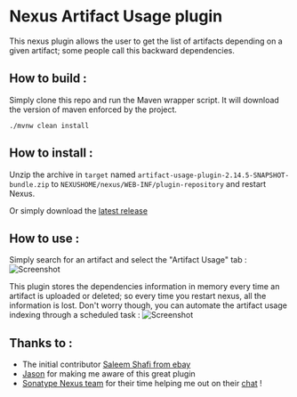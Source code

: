 # Nexus Artifact Usage plugin
This nexus plugin allows the user to get the list of artifacts depending on a given artifact; some people call this backward dependencies.

## How to build :
Simply clone this repo and run the Maven wrapper script. It will download the version of maven enforced by the project.

`./mvnw clean install`

## How to install :
Unzip the archive in `target` named `artifact-usage-plugin-2.14.5-SNAPSHOT-bundle.zip` to `NEXUSHOME/nexus/WEB-INF/plugin-repository` and restart Nexus.

Or simply download the [latest release](https://github.com/saleemshafi/nexus-artifact-usage-plugin/releases)

## How to use :
Simply search for an artifact and select the "Artifact Usage" tab : 
![Screenshot](https://raw.github.com/anthonydahanne/nexus-artifact-usage-plugin/master/screenshots/artifact-usage.png "Artifact Usage")

This plugin stores the dependencies information in memory every time an artifact is uploaded or deleted; so every time you restart nexus, all the information is lost.
Don't worry though, you can automate the artifact usage indexing through a scheduled task :
![Screenshot](https://raw.github.com/anthonydahanne/nexus-artifact-usage-plugin/master/screenshots/scheduled-task.png "Scheduled Task")


## Thanks to :
- The initial contributor [Saleem Shafi from ebay](https://github.com/saleemshafi/)
- [Jason](https://github.com/jvoegele) for making me aware of this great plugin
- [Sonatype Nexus team](https://github.com/sonatype/nexus-oss) for their time helping me out on their [chat](https://www.hipchat.com/gW26B2y2Z) !
